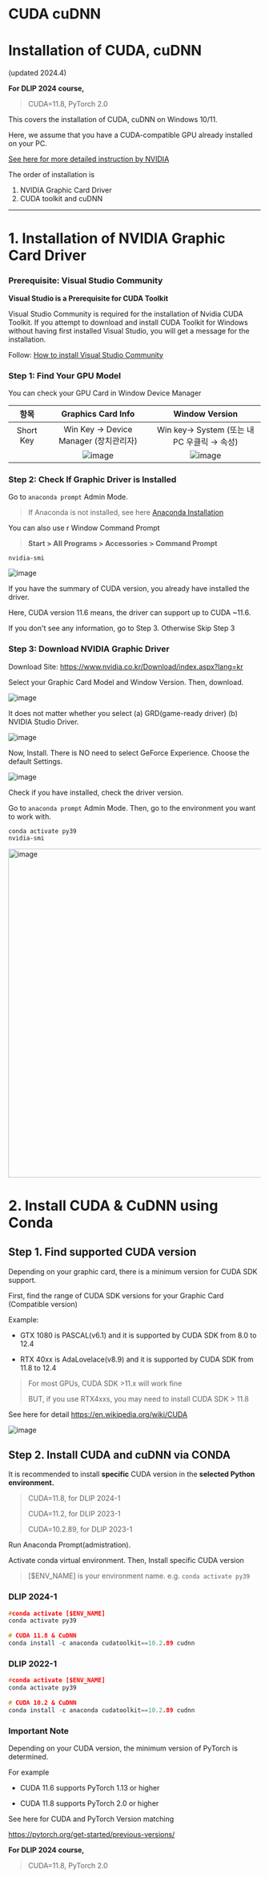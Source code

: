 # CUDA cuDNN

## 

# Installation of  CUDA, cuDNN 

(updated 2024.4)

**For DLIP 2024 course,** 

>  CUDA=11.8,  PyTorch 2.0





This covers the installation of CUDA, cuDNN on Windows 10/11. 

Here, we assume that you have a CUDA-compatible GPU already installed on your PC.

[See here for more detailed instruction by NVIDIA](https://docs.nvidia.com/cuda/cuda-installation-guide-microsoft-windows/index.html)



The order of installation is 

1. NVIDIA Graphic Card Driver
2. CUDA toolkit and cuDNN

***





# 1. Installation of NVIDIA Graphic Card Driver



### Prerequisite:  Visual Studio Community

**Visual Studio is a Prerequisite for CUDA Toolkit**&#x20;

Visual Studio Community is required for the installation of Nvidia CUDA Toolkit. If you attempt to download and install CUDA Toolkit for Windows without having first installed Visual Studio, you will get a message for the installation.

Follow: [How to install Visual Studio Community](../ide/visual-studio-community.md#how-to-install)





### Step 1: Find Your GPU Model 

 You can check your GPU Card in Window Device Manager



|   항목    |                     Graphics Card  Info                      |                        Window Version                        |
| :-------: | :----------------------------------------------------------: | :----------------------------------------------------------: |
| Short Key |            Win Key →  Device Manager (장치관리자)            |          Win key→ System  (또는 내PC 우클릭 → 속성)          |
|           | ![image](https://user-images.githubusercontent.com/23421059/169219424-f8238a68-5129-4c03-a2fd-2538348c8079.png) | ![image](https://user-images.githubusercontent.com/23421059/169219451-b6e6f76a-0e38-4207-8ad9-5963c0dc1def.png) |





### Step 2: Check If Graphic Driver is Installed

Go to  `anaconda prompt` Admin Mode.

> If Anaconda is not installed, see here [Anaconda Installation](https://ykkim.gitbook.io/dlip/installation-guide/anaconda#conda-installation)



You can also use r Window Command Prompt 

> **Start > All Programs > Accessories > Command Prompt**



```
nvidia-smi
```

![image](https://user-images.githubusercontent.com/23421059/169212558-43a032d0-e1c1-4a35-94cf-564701525668.png)



If you have the summary of CUDA version, you already have installed the driver. 

Here, CUDA version 11.6 means, the driver can support up to CUDA ~11.6.



If you don't see any information, go to Step 3. Otherwise Skip Step 3





### Step 3:  Download NVIDIA Graphic Driver 

Download Site: https://www.nvidia.co.kr/Download/index.aspx?lang=kr



Select your Graphic Card Model and Window Version.  Then, download.



![image](https://user-images.githubusercontent.com/23421059/169218227-26c040fd-1c7e-457d-921e-fcd535b4816b.png)



It does not matter whether you select  (a) GRD(game-ready driver)   (b) NVIDIA Studio Driver. 



![image](https://user-images.githubusercontent.com/23421059/169220103-82df5ba9-dc0b-4e94-a0b1-28132c2713c3.png)



Now, Install.    There is NO need to select GeForce Experience.  Choose the default Settings.



![image](https://user-images.githubusercontent.com/23421059/169220499-a244b3ca-e676-4096-a98b-0732259db7a9.png)





Check if you have installed, check the driver version. 

Go to  `anaconda prompt` Admin Mode. Then, go to the environment you want to work with. 



```
conda activate py39
nvidia-smi
```

<img width="656" alt="image" src="https://github.com/ykkimhgu/DLIP_doc/assets/38373000/09abba07-1a38-41ab-ab4e-9733d3bca77d">





# 2. Install CUDA & CuDNN using Conda

## Step 1.  Find supported  CUDA version

Depending on your graphic card, there is a minimum version for CUDA SDK support.



> 

First, find the range of CUDA SDK versions for your Graphic Card (Compatible version)

Example: 

* GTX 1080  is PASCAL(v6.1) and it  is supported by  CUDA SDK from 8.0 to 12.4 

* RTX 40xx is AdaLovelace(v8.9) and it is supported by  CUDA SDK from  11.8 to 12.4 

  

> For most GPUs, CUDA SDK >11.x will work fine
>
> BUT, if you use RTX4xxs, you may need to install CUDA SDK > 11.8



See here for detail https://en.wikipedia.org/wiki/CUDA

![image](https://github.com/ykkimhgu/DLIP_doc/assets/38373000/0f0e8418-efb2-45cc-aef3-2998c0dc11d9)



## Step 2. Install CUDA and cuDNN via CONDA

It is recommended to install **specific** CUDA version in the **selected Python environment.**

> CUDA=11.8,  for DLIP 2024-1 
>
> CUDA=11.2, for DLIP 2023-1 
>
> CUDA=10.2.89, for DLIP 2023-1 



Run Anaconda Prompt(admistration).

Activate conda virtual environment. Then, Install specific CUDA version

> \[$ENV\_NAME] is your environment name. e.g. `conda activate py39`



### DLIP 2024-1

```c
#conda activate [$ENV_NAME]
conda activate py39
    
# CUDA 11.8 & CuDNN
conda install -c anaconda cudatoolkit==10.2.89 cudnn 
```



### DLIP 2022-1

```c
#conda activate [$ENV_NAME]
conda activate py39
    
# CUDA 10.2 & CuDNN
conda install -c anaconda cudatoolkit==10.2.89 cudnn 
```





### Important Note

Depending on your CUDA version, the minimum version of PyTorch is determined. 

For example

*  CUDA 11.6 supports PyTorch 1.13 or higher

* CUDA 11.8 supports PyTorch 2.0 or higher 

  

See here for CUDA and PyTorch Version matching

https://pytorch.org/get-started/previous-versions/



**For DLIP 2024 course,** 

>  CUDA=11.8,  PyTorch 2.0

